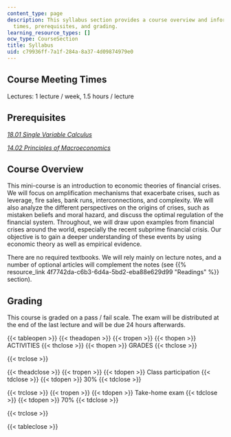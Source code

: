 ```yaml
---
content_type: page
description: This syllabus section provides a course overview and information on meeting
  times, prerequisites, and grading.
learning_resource_types: []
ocw_type: CourseSection
title: Syllabus
uid: c79936ff-7a1f-284a-8a37-4d09874979e0
---
```


Course Meeting Times
--------------------

Lectures: 1 lecture / week, 1.5 hours / lecture

Prerequisites
-------------

[_18.01 Single Variable Calculus_](/courses/18-01-single-variable-calculus-fall-2006)

[_14.02 Principles of Macroeconomics_](/courses/14-02-principles-of-macroeconomics-spring-2014)

Course Overview
---------------

This mini-course is an introduction to economic theories of financial crises. We will focus on amplification mechanisms that exacerbate crises, such as leverage, fire sales, bank runs, interconnections, and complexity. We will also analyze the different perspectives on the origins of crises, such as mistaken beliefs and moral hazard, and discuss the optimal regulation of the financial system. Throughout, we will draw upon examples from financial crises around the world, especially the recent subprime financial crisis. Our objective is to gain a deeper understanding of these events by using economic theory as well as empirical evidence.

There are no required textbooks. We will rely mainly on lecture notes, and a number of optional articles will complement the notes (see {{% resource_link 4f7742da-c6b3-6d4a-5bd2-eba88e629d99 "Readings" %}} section).

Grading
-------

This course is graded on a pass / fail scale. The exam will be distributed at the end of the last lecture and will be due 24 hours afterwards.

{{< tableopen >}}
{{< theadopen >}}
{{< tropen >}}
{{< thopen >}}
ACTIVITIES
{{< thclose >}}
{{< thopen >}}
GRADES
{{< thclose >}}

{{< trclose >}}

{{< theadclose >}}
{{< tropen >}}
{{< tdopen >}}
Class participation
{{< tdclose >}}
{{< tdopen >}}
30%
{{< tdclose >}}

{{< trclose >}}
{{< tropen >}}
{{< tdopen >}}
Take-home exam
{{< tdclose >}}
{{< tdopen >}}
70%
{{< tdclose >}}

{{< trclose >}}

{{< tableclose >}}